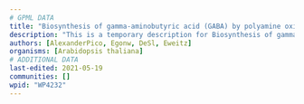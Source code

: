 ```yaml
---
# GPML DATA
title: "Biosynthesis of gamma-aminobutyric acid (GABA) by polyamine oxidation"
description: "This is a temporary description for Biosynthesis of gamma-aminobutyric acid (GABA) by polyamine oxidation"
authors: [AlexanderPico, Egonw, DeSl, Eweitz]
organisms: [Arabidopsis thaliana]
# ADDITIONAL DATA
last-edited: 2021-05-19
communities: []
wpid: "WP4232"
---
```

